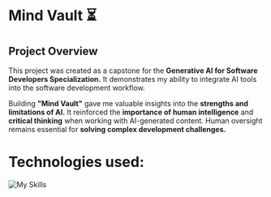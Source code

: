 # Mind Vault ⏳

## Project Overview

This project was created as a capstone for the **Generative AI for Software Developers Specialization.** It demonstrates my ability to integrate AI tools into the software development workflow.

Building **"Mind Vault"** gave me valuable insights into the **strengths and limitations of AI.** It reinforced the **importance of human intelligence** and **critical thinking** when working with AI-generated content. Human oversight remains essential for **solving complex development challenges.**

# Technologies used:
![My Skills](https://go-skill-icons.vercel.app/api/icons?i=react,ts,next,tailwind,git,githubcopilot,vercel&titles=true&theme=dark)
